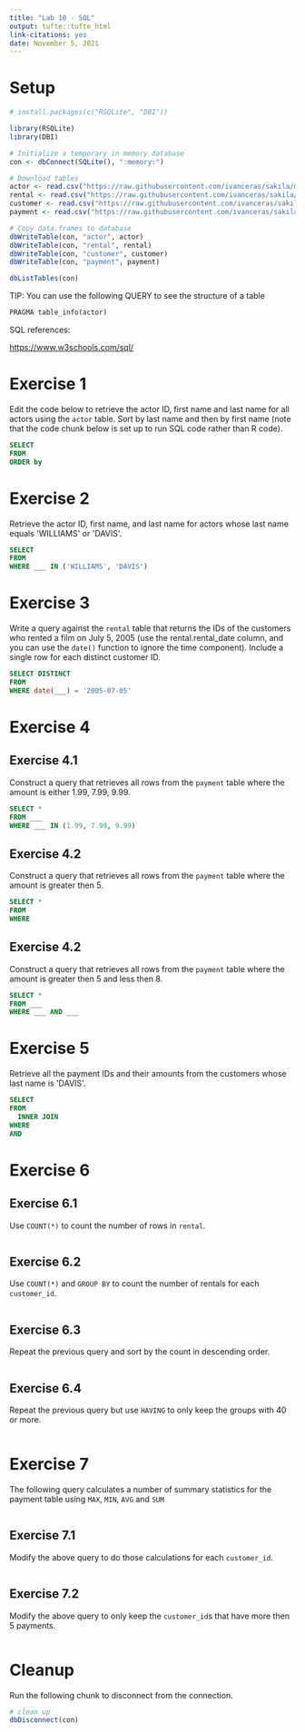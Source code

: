 ```yaml
---
title: "Lab 10 - SQL"
output: tufte::tufte_html
link-citations: yes
date: November 5, 2021
---
```


# Setup






```r
# install.packages(c("RSQLite", "DBI"))

library(RSQLite)
library(DBI)

# Initialize a temporary in memory database
con <- dbConnect(SQLite(), ":memory:")

# Download tables
actor <- read.csv("https://raw.githubusercontent.com/ivanceras/sakila/master/csv-sakila-db/actor.csv")
rental <- read.csv("https://raw.githubusercontent.com/ivanceras/sakila/master/csv-sakila-db/rental.csv")
customer <- read.csv("https://raw.githubusercontent.com/ivanceras/sakila/master/csv-sakila-db/customer.csv")
payment <- read.csv("https://raw.githubusercontent.com/ivanceras/sakila/master/csv-sakila-db/payment_p2007_01.csv")

# Copy data.frames to database
dbWriteTable(con, "actor", actor)
dbWriteTable(con, "rental", rental)
dbWriteTable(con, "customer", customer)
dbWriteTable(con, "payment", payment)
```


```r
dbListTables(con)
```

TIP: You can use the following QUERY to see the structure of a table


```sql
PRAGMA table_info(actor)
```

SQL references:

https://www.w3schools.com/sql/

# Exercise 1

Edit the code below to retrieve the actor ID, first name and last name for all actors using the `actor` table. Sort by last name and then by first name (note that the code chunk below is set up to run SQL code rather than R code).


```sql
SELECT
FROM
ORDER by
```

# Exercise 2

Retrieve the actor ID, first name, and last name for actors whose last name equals 'WILLIAMS' or 'DAVIS'.


```sql
SELECT 
FROM 
WHERE ___ IN ('WILLIAMS', 'DAVIS')
```

# Exercise 3

Write a query against the `rental` table that returns the IDs of the customers who rented a film on July 5, 2005 (use the rental.rental_date column, and you can use the `date()` function to ignore the time component). Include a single row for each distinct customer ID. 


```sql
SELECT DISTINCT 
FROM 
WHERE date(___) = '2005-07-05'
```
# Exercise 4

## Exercise 4.1

Construct a query that retrieves all rows from the `payment` table where the amount is either 1.99, 7.99, 9.99.


```sql
SELECT *
FROM ___
WHERE ___ IN (1.99, 7.99, 9.99)
```

## Exercise 4.2

Construct a query that retrieves all rows from the `payment` table where the amount is greater then 5.


```sql
SELECT *
FROM 
WHERE 
```

## Exercise 4.2

Construct a query that retrieves all rows from the `payment` table where the amount is greater then 5 and less then 8.


```sql
SELECT *
FROM ___
WHERE ___ AND ___
```
# Exercise 5

Retrieve all the payment IDs and their amounts from the customers whose last name is 'DAVIS'.


```sql
SELECT 
FROM 
  INNER JOIN 
WHERE 
AND 
```

# Exercise 6

## Exercise 6.1

Use `COUNT(*)` to count the number of rows in `rental`.


```sql

```

## Exercise 6.2

Use `COUNT(*)` and `GROUP BY` to count the number of rentals for each `customer_id`.


```sql

```
## Exercise 6.3

Repeat the previous query and sort by the count in descending order.


```sql

```

## Exercise 6.4

Repeat the previous query but use `HAVING` to only keep the groups with 40 or more.


```sql

```

# Exercise 7

The following query calculates a number of summary statistics for the payment table using `MAX`, `MIN`, `AVG` and `SUM`


```sql

```

## Exercise 7.1

Modify the above query to do those calculations for each `customer_id`.


```sql

```
## Exercise 7.2

Modify the above query to only keep the `customer_id`s that have more then 5 payments.


```sql

```
# Cleanup

Run the following chunk to disconnect from the connection.


```r
# clean up
dbDisconnect(con)
```
